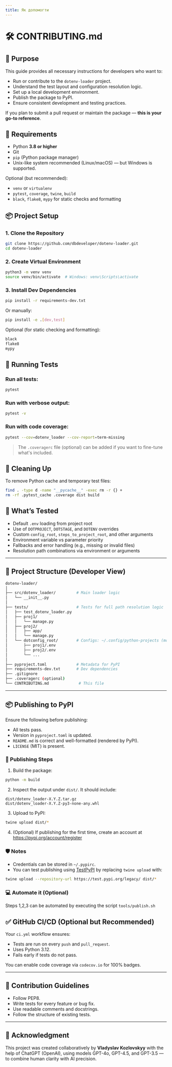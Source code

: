 ```yaml
---
title: Як допомогти
---
```

# 🛠 CONTRIBUTING.md

## 📌 Purpose

This guide provides all necessary instructions for developers who want to:

- Run or contribute to the `dotenv-loader` project.
- Understand the test layout and configuration resolution logic.
- Set up a local development environment.
- Publish the package to PyPI.
- Ensure consistent development and testing practices.

If you plan to submit a pull request or maintain the package — **this is your go-to reference**.

## 🧩 Requirements

- Python **3.8 or higher**
- Git
- `pip` (Python package manager)
- Unix-like system recommended (Linux/macOS) — but Windows is supported.

Optional (but recommended):

- `venv` or `virtualenv`
- `pytest`, `coverage`, `twine`, `build`
- `black`, `flake8`, `mypy` for static checks and formatting

## 📦 Project Setup

### 1. Clone the Repository

```bash
git clone https://github.com/dbdeveloper/dotenv-loader.git
cd dotenv-loader
```

### 2. Create Virtual Environment

```bash
python3 -m venv venv
source venv/bin/activate  # Windows: venv\Scripts\activate
```

### 3. Install Dev Dependencies

```bash
pip install -r requirements-dev.txt
```

Or manually:

```bash
pip install -e .[dev,test]
```
Optional (for static checking and formatting):

```txt
black
flake8
mypy
```

## 🪪 Running Tests

### Run all tests:

```bash
pytest
```

### Run with verbose output:

```bash
pytest -v
```

### Run with code coverage:

```bash
pytest --cov=dotenv_loader --cov-report=term-missing
```

> The `.coveragerc` file (optional) can be added if you want to fine-tune what's included.

## 🧼 Cleaning Up

To remove Python cache and temporary test files:

```bash
find . -type d -name "__pycache__" -exec rm -r {} +
rm -rf .pytest_cache .coverage dist build
```

## 🧲 What’s Tested

- Default `.env` loading from project root
- Use of `DOTPROJECT`, `DOTSTAGE`, and `DOTENV` overrides
- Custom `config_root`, `steps_to_project_root`, and other arguments
- Environment variable vs parameter priority
- Fallbacks and error handling (e.g., missing or invalid files)
- Resolution path combinations via environment or arguments

---

## 📁 Project Structure (Developer View)

```bash
dotenv-loader/
│
├── src/dotenv_loader/         # Main loader logic
│   └── __init__.py
│
├── tests/                     # Tests for full path resolution logic
│   ├── test_dotenv_loader.py
│   ├── proj1/
│   │   └── manage.py
│   ├── proj2/
│   │   ├── app/
│   │   └── manage.py
│   └── dotconfig_root/        # Configs: ~/.config/python-projects (mocked)
│       ├── proj1/.env
│       ├── proj2/.env
│       └── ...
│
├── pyproject.toml             # Metadata for PyPI
├── requirements-dev.txt       # Dev dependencies
├── .gitignore
├── .coveragerc (optional)
└── CONTRIBUTING.md             # This file
```

---

## 📦 Publishing to PyPI

Ensure the following before publishing:

- All tests pass.
- Version in `pyproject.toml` is updated.
- `README.md` is correct and well-formatted (rendered by PyPI).
- `LICENSE` (MIT) is present.

### 📜 Publishing Steps

1. Build the package:

```bash
python -m build
```

2. Inspect the output under `dist/`. It should include:

```
dist/dotenv_loader-X.Y.Z.tar.gz
dist/dotenv_loader-X.Y.Z-py3-none-any.whl
```

3. Upload to PyPI:

```bash
twine upload dist/*
```

4. (Optional) If publishing for the first time, create an account at https://pypi.org/account/register

### 🛡 Notes

- Credentials can be stored in `~/.pypirc`.
- You can test publishing using [TestPyPI](https://test.pypi.org/) by replacing `twine upload` with:

```bash
twine upload --repository-url https://test.pypi.org/legacy/ dist/*
```

### 💻 Automate it (Optional)

Steps 1,2,3 can be automated by executing the script `tools/publish.sh`

## ✅ GitHub CI/CD (Optional but Recommended)

Your `ci.yml` workflow ensures:

- Tests are run on every `push` and `pull_request`.
- Uses Python 3.12.
- Fails early if tests do not pass.

You can enable code coverage via `codecov.io` for 100% badges.

---

## 🤝 Contribution Guidelines

- Follow PEP8.
- Write tests for every feature or bug fix.
- Use readable comments and docstrings.
- Follow the structure of existing tests.

---

## 🤖 Acknowledgment

This project was created collaboratively by **Vladyslav Kozlovskyy** with the help of ChatGPT (OpenAI), using models GPT-4o, GPT-4.5, and GPT-3.5 — to combine human clarity with AI precision.

